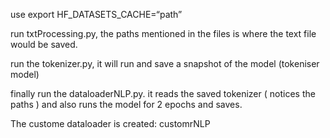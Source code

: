 use export HF_DATASETS_CACHE=“path”

run txtProcessing.py, the paths mentioned in the files is where the text file would be saved.

run the tokenizer.py, it will run and save a snapshot of the model (tokeniser model)

finally run the dataloaderNLP.py. it reads the saved tokenizer ( notices the paths ) and also runs the model for 2 epochs and saves.

The custome dataloader is created: customrNLP
